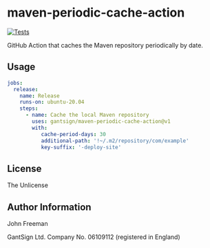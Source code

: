 maven-periodic-cache-action
===========================

[![Tests](https://github.com/gantsign/maven-periodic-cache-action/actions/workflows/tests.yml/badge.svg)](https://github.com/gantsign/maven-periodic-cache-action/actions/workflows/tests.yml)

GitHub Action that caches the Maven repository periodically by date.

Usage
-----

```yaml
jobs:
  release:
    name: Release
    runs-on: ubuntu-20.04
    steps:
      - name: Cache the local Maven repository
        uses: gantsign/maven-periodic-cache-action@v1
        with:
           cache-period-days: 30
           additional-path: '!~/.m2/repository/com/example'
           key-suffix: '-deploy-site'
```

License
-------

The Unlicense

Author Information
------------------

John Freeman

GantSign Ltd.
Company No. 06109112 (registered in England)
